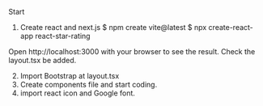Start

1. Create react and next.js
 $ npm create vite@latest
 $ npx create-react-app react-star-rating

Open http://localhost:3000 with your browser to see the result.
Check the layout.tsx be added.

2. Import Bootstrap at layout.tsx
3. Create components file and start coding.
4. import react icon and Google font.